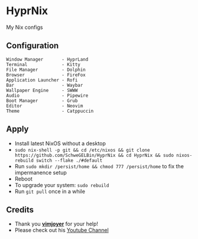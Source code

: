 # HyprNix
My Nix configs

## Configuration
```
Window Manager       - HyprLand
Terminal             - Kitty
File Manager         - Dolphin
Browser              - FireFox
Application Launcher - Rofi
Bar                  - Waybar
Wallpaper Engine     - SWWW
Audio                - Pipewire
Boot Manager         - Grub
Editor               - Neovim
Theme                - Catppuccin
```

## Apply
- Install latest NixOS without a desktop
- ```sudo nix-shell -p git && cd /etc/nixos && git clone https://github.com/SchweGELBin/HyprNix && cd HyprNix && sudo nixos-rebuild switch --flake ./#default```
- Run ```sudo mkdir /persist/home && chmod 777 /persist/home``` to fix the impermanence setup
- Reboot
- To upgrade your system: ```sudo rebuild```
- Run ```git pull``` once in a while

## Credits
- Thank you **[vimjoyer](https://github.com/vimjoyer)** for your help!
- Please check out his [Youtube Channel](https://youtube.com/@vimjoyer)
